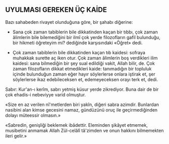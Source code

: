 ## UYULMASI GEREKEN ÜÇ KAİDE

Bazı sahabeden rivayet olunduğuna göre, bir şahabı diğerine:

- Sana çok zaman tabiblerin bile dik­katinden kaçan bir tıbbı, çok zaman âlimlerin
bile bilemediğini bir ilmî çok yerde filozofların gafil bulunduğu, bir hikmeti öğreteyim mi? dediğinde karşısındaki «Öğret» dedi.

- Çok zaman tabiblerin bile dikkatin­den kaçan tıb kaidesi: sofraya muhakkak surette aç iken otur. Çok zaman âlimlerin boş verdikleri ilim kaidesi: sana bilmediğin bir şey sual edildiği vakit, Allah bilir, de. Çok zaman filozofların dikkat etmedikleri kaide: tanımadığın bir topluluk içinde bulunduğun zaman eğer hayır söylerlerse onlara iştirak et, şer söylerlerse ikaz edebileceksen et, edemeyeceksen orayı terk et, dedi.

Sabır: Kur'an-ı kerîm, sabrı yetmiş küsur yerde zikrediyor. Buna dair de bir çok ehadis-i nebeviyye varid olmuştur.

«Size en az verilen nî'metlerden biri yakîn, diğeri sabra azimdir. Bunlardan nasibini alan kimse gecesini namaz, gündüzünü oruç ile geçirmediğinden dolayı müteessir olmasın.»

«Sabredin, genişliği beklemek ibâdettir. Eleminden şikâyet etmemek, musibetini anma­mak Allah Zül-celâlî tâ'zimden ve onun hak­kını bilmemekten ileri gelir.»
